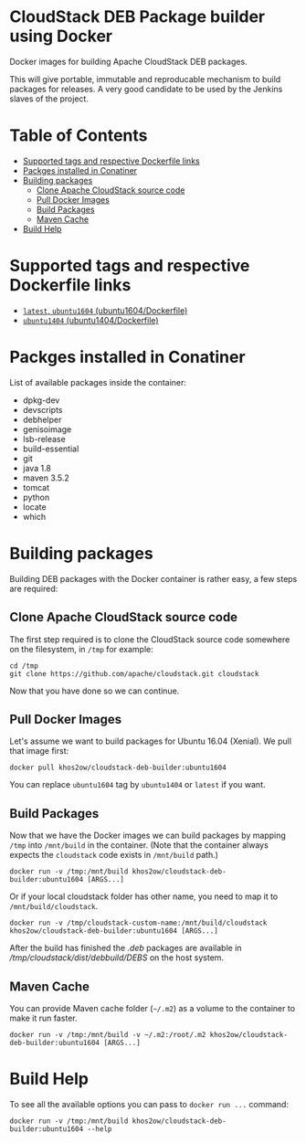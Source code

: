 # CloudStack DEB Package builder using Docker
Docker images for building Apache CloudStack DEB packages.

This will give portable, immutable and reproducable mechanism to build packages for releases. A very good candidate to be used by the Jenkins slaves of the project.

# Table of Contents

- [Supported tags and respective Dockerfile links](https://github.com/khos2ow/cloudstack-deb-builder#supported-tags-and-respective-dockerfile-links)
- [Packges installed in Conatiner](https://github.com/khos2ow/cloudstack-deb-builder#packges-installed-in-conatiner)
- [Building packages](https://github.com/khos2ow/cloudstack-deb-builder#building-packages)
  - [Clone Apache CloudStack source code](https://github.com/khos2ow/cloudstack-deb-builder#clone-apache-cloudstack-source-code)
  - [Pull Docker Images](https://github.com/khos2ow/cloudstack-deb-builder#pull-docker-images)
  - [Build Packages](https://github.com/khos2ow/cloudstack-deb-builder#build-packages)
  - [Maven Cache](https://github.com/khos2ow/cloudstack-deb-builder#maven-cache)
- [Build Help](https://github.com/khos2ow/cloudstack-deb-builder#build-help)

# Supported tags and respective Dockerfile links
- [`latest`, `ubuntu1604` (ubuntu1604/Dockerfile)](https://github.com/khos2ow/cloudstack-deb-builder/blob/master/ubuntu1604/Dockerfile)
- [`ubuntu1404` (ubuntu1404/Dockerfile)](https://github.com/khos2ow/cloudstack-deb-builder/blob/master/ubuntu1404/Dockerfile)

# Packges installed in Conatiner
List of available packages inside the container:

- dpkg-dev
- devscripts
- debhelper
- genisoimage
- lsb-release
- build-essential
- git
- java 1.8
- maven 3.5.2
- tomcat
- python
- locate
- which

# Building packages
Building DEB packages with the Docker container is rather easy, a few steps are required:

## Clone Apache CloudStack source code
The first step required is to clone the CloudStack source code somewhere on the filesystem, in `/tmp` for example:

    cd /tmp
    git clone https://github.com/apache/cloudstack.git cloudstack

Now that you have done so we can continue.

## Pull Docker Images
Let's assume we want to build packages for Ubuntu 16.04 (Xenial). We pull that image first:

    docker pull khos2ow/cloudstack-deb-builder:ubuntu1604

You can replace `ubuntu1604` tag by `ubuntu1404` or `latest` if you want.

## Build Packages
Now that we have the Docker images we can build packages by mapping `/tmp` into `/mnt/build` in the container. (Note that the container always expects the `cloudstack` code exists in `/mnt/build` path.)

    docker run -v /tmp:/mnt/build khos2ow/cloudstack-deb-builder:ubuntu1604 [ARGS...]

Or if your local cloudstack folder has other name, you need to map it to `/mnt/build/cloudstack`.

    docker run -v /tmp/cloudstack-custom-name:/mnt/build/cloudstack khos2ow/cloudstack-deb-builder:ubuntu1604 [ARGS...]

After the build has finished the *.deb* packages are available in */tmp/cloudstack/dist/debbuild/DEBS* on the host system.

## Maven Cache
You can provide Maven cache folder (`~/.m2`) as a volume to the container to make it run faster.

    docker run -v /tmp:/mnt/build -v ~/.m2:/root/.m2 khos2ow/cloudstack-deb-builder:ubuntu1604 [ARGS...]

# Build Help
To see all the available options you can pass to `docker run ...` command:

    docker run -v /tmp:/mnt/build khos2ow/cloudstack-deb-builder:ubuntu1604 --help

